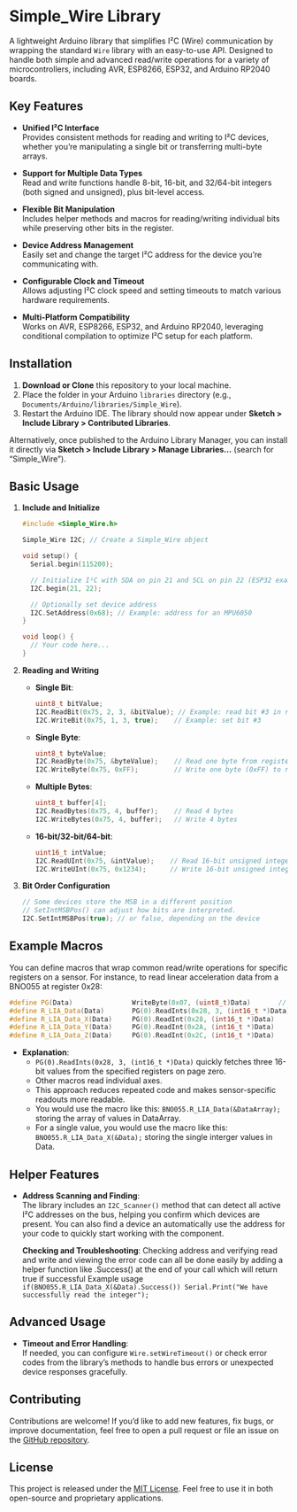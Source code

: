 # Simple_Wire Library

A lightweight Arduino library that simplifies I²C (Wire) communication by wrapping the standard `Wire` library with an easy-to-use API. Designed to handle both simple and advanced read/write operations for a variety of microcontrollers, including AVR, ESP8266, ESP32, and Arduino RP2040 boards.

## Key Features

- **Unified I²C Interface**  
  Provides consistent methods for reading and writing to I²C devices, whether you’re manipulating a single bit or transferring multi-byte arrays.

- **Support for Multiple Data Types**  
  Read and write functions handle 8-bit, 16-bit, and 32/64-bit integers (both signed and unsigned), plus bit-level access.

- **Flexible Bit Manipulation**  
  Includes helper methods and macros for reading/writing individual bits while preserving other bits in the register.

- **Device Address Management**  
  Easily set and change the target I²C address for the device you’re communicating with.

- **Configurable Clock and Timeout**  
  Allows adjusting I²C clock speed and setting timeouts to match various hardware requirements.

- **Multi-Platform Compatibility**  
  Works on AVR, ESP8266, ESP32, and Arduino RP2040, leveraging conditional compilation to optimize I²C setup for each platform.

## Installation

1. **Download or Clone** this repository to your local machine.
2. Place the folder in your Arduino `libraries` directory (e.g., `Documents/Arduino/libraries/Simple_Wire`).
3. Restart the Arduino IDE. The library should now appear under **Sketch > Include Library > Contributed Libraries**.

Alternatively, once published to the Arduino Library Manager, you can install it directly via **Sketch > Include Library > Manage Libraries…** (search for “Simple_Wire”).

## Basic Usage

1. **Include and Initialize**  
   ```cpp
   #include <Simple_Wire.h>

   Simple_Wire I2C; // Create a Simple_Wire object

   void setup() {
     Serial.begin(115200);

     // Initialize I²C with SDA on pin 21 and SCL on pin 22 (ESP32 example)
     I2C.begin(21, 22);

     // Optionally set device address
     I2C.SetAddress(0x68); // Example: address for an MPU6050
   }

   void loop() {
     // Your code here...
   }
   ```

2. **Reading and Writing**  
   - **Single Bit**:
     ```cpp
     uint8_t bitValue;
     I2C.ReadBit(0x75, 2, 3, &bitValue); // Example: read bit #3 in register 0x75
     I2C.WriteBit(0x75, 1, 3, true);    // Example: set bit #3
     ```
   - **Single Byte**:
     ```cpp
     uint8_t byteValue;
     I2C.ReadByte(0x75, &byteValue);    // Read one byte from register 0x75
     I2C.WriteByte(0x75, 0xFF);         // Write one byte (0xFF) to register 0x75
     ```
   - **Multiple Bytes**:
     ```cpp
     uint8_t buffer[4];
     I2C.ReadBytes(0x75, 4, buffer);    // Read 4 bytes
     I2C.WriteBytes(0x75, 4, buffer);   // Write 4 bytes
     ```
   - **16-bit/32-bit/64-bit**:
     ```cpp
     uint16_t intValue;
     I2C.ReadUInt(0x75, &intValue);    // Read 16-bit unsigned integer
     I2C.WriteUInt(0x75, 0x1234);      // Write 16-bit unsigned integer 0x1234
     ```

3. **Bit Order Configuration**  
   ```cpp
   // Some devices store the MSB in a different position
   // SetIntMSBPos() can adjust how bits are interpreted.
   I2C.SetIntMSBPos(true); // or false, depending on the device
   ```

## Example Macros

You can define macros that wrap common read/write operations for specific registers on a sensor. For instance, to read linear acceleration data from a BNO055 at register 0x28:

```cpp
#define PG(Data)               WriteByte(0x07, (uint8_t)Data)       //   Go To Page ID
#define R_LIA_Data(Data)       PG(0).ReadInts(0x28, 3, (int16_t *)Data)
#define R_LIA_Data_X(Data)     PG(0).ReadInt(0x28, (int16_t *)Data)
#define R_LIA_Data_Y(Data)     PG(0).ReadInt(0x2A, (int16_t *)Data)
#define R_LIA_Data_Z(Data)     PG(0).ReadInt(0x2C, (int16_t *)Data)
```

- **Explanation**:
  - `PG(0).ReadInts(0x28, 3, (int16_t *)Data)` quickly fetches three 16-bit values from the specified registers on page zero.  
  - Other macros read individual axes.  
  - This approach reduces repeated code and makes sensor-specific readouts more readable.
  - You would use the macro like this: `BNO055.R_LIA_Data(&DataArray);` storing the array of values in DataArray.
  - For a single value, you would use the macro like this: `BNO055.R_LIA_Data_X(&Data);` storing the single interger values in Data.

## Helper Features
- **Address Scanning and Finding**:  
  The library includes an `I2C_Scanner()` method that can detect all active I²C addresses on the bus, helping you confirm which devices are present.
  You can also find a device an automatically use the address for your code to quickly start working with the component.
  
  **Checking and Troubleshooting**:
  Checking address and verifying read and write and viewing the error code can all be done easily by adding a helper function like .Success() at the end of your call which will return true if successful
  Example usage `if(BNO055.R_LIA_Data_X(&Data).Success()) Serial.Print("We have successfully read the integer");`
  
## Advanced Usage 
- **Timeout and Error Handling**:  
  If needed, you can configure `Wire.setWireTimeout()` or check error codes from the library’s methods to handle bus errors or unexpected device responses gracefully.

## Contributing

Contributions are welcome! If you’d like to add new features, fix bugs, or improve documentation, feel free to open a pull request or file an issue on the [GitHub repository](https://github.com/YourUserName/Simple_Wire).

## License

This project is released under the [MIT License](LICENSE). Feel free to use it in both open-source and proprietary applications.
